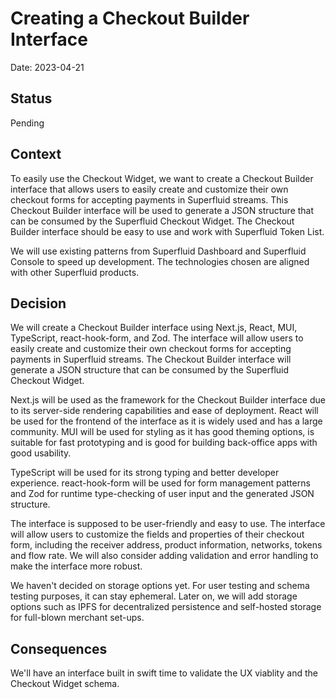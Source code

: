# Creating a Checkout Builder Interface

Date: 2023-04-21

## Status
Pending

## Context
To easily use the Checkout Widget, we want to create a Checkout Builder interface that allows users to easily create and customize their own checkout forms for accepting payments in Superfluid streams. This Checkout Builder interface will be used to generate a JSON structure that can be consumed by the Superfluid Checkout Widget. The Checkout Builder interface should be easy to use and work with Superfluid Token List.

We will use existing patterns from Superfluid Dashboard and Superfluid Console to speed up development. The technologies chosen are aligned with other Superfluid products.

## Decision
We will create a Checkout Builder interface using Next.js, React, MUI, TypeScript, react-hook-form, and Zod. The interface will allow users to easily create and customize their own checkout forms for accepting payments in Superfluid streams. The Checkout Builder interface will generate a JSON structure that can be consumed by the Superfluid Checkout Widget. 

Next.js will be used as the framework for the Checkout Builder interface due to its server-side rendering capabilities and ease of deployment. React will be used for the frontend of the interface as it is widely used and has a large community. MUI will be used for styling as it has good theming options, is suitable for fast prototyping and is good for building back-office apps with good usability. 

TypeScript will be used for its strong typing and better developer experience. react-hook-form will be used for form management patterns and Zod for runtime type-checking of user input and the generated JSON structure.

The interface is supposed to be user-friendly and easy to use. The interface will allow users to customize the fields and properties of their checkout form, including the receiver address, product information, networks, tokens and flow rate. We will also consider adding validation and error handling to make the interface more robust.

We haven't decided on storage options yet. For user testing and schema testing purposes, it can stay ephemeral. Later on, we will add storage options such as IPFS for decentralized persistence and self-hosted storage for full-blown merchant set-ups.

## Consequences
We'll have an interface built in swift time to validate the UX viablity and the Checkout Widget schema.